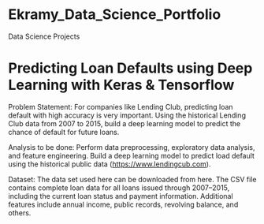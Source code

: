 # Ekramy_Data_Science_Portfolio
Data Science Projects

# Predicting Loan Defaults using Deep Learning with Keras & Tensorflow
Problem Statement:
For companies like Lending Club, predicting loan default with high accuracy is very important. Using the historical Lending Club data from 2007 to 2015, build a deep learning model to predict the chance of default for future loans.

Analysis to be done:
Perform data preprocessing, exploratory data analysis, and feature engineering. Build a deep learning model to predict load default using the historical public data (https://www.lendingcub.com).

Dataset:
The data set used here can be downloaded from here. The CSV file contains complete loan data for all loans issued through 2007–2015, including the current loan status and payment information. Additional features include annual income, public records, revolving balance, and others.
